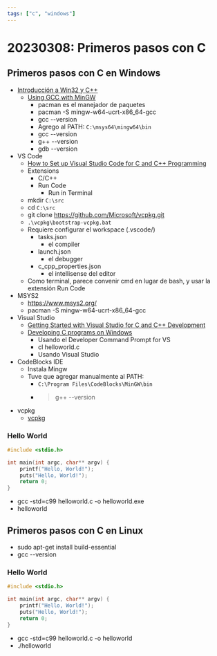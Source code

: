 ```yaml
---
tags: ["c", "windows"]
---
```


# 20230308: Primeros pasos con C

<TagLinks />

## Primeros pasos con C en Windows

- [Introducción a Win32 y C++](https://docs.microsoft.com/es-es/windows/win32/learnwin32/learn-to-program-for-windows)
	- [Using GCC with MinGW](https://code.visualstudio.com/docs/cpp/config-mingw)
		- pacman es el manejador de paquetes
		- pacman -S mingw-w64-ucrt-x86_64-gcc
		- gcc --version
		- Agrego al PATH: `C:\msys64\mingw64\bin`
		- gcc --version
		- g++ --version
		- gdb --version
- VS Code
	- [How to Set up Visual Studio Code for C and C++ Programming](https://www.youtube.com/watch?v=77v-Poud_io&ab_channel=LearningLad)
	- Extensions
		- C/C++
		- Run Code
			- Run in Terminal
	- mkdir `C:\src`
	- cd `C:\src`
	- git clone https://github.com/Microsoft/vcpkg.git
	- `.\vcpkg\bootstrap-vcpkg.bat`
	- Requiere configurar el workspace (.vscode/)
		- tasks.json
			- el compiler
		- launch.json
			- el debugger
		- c_cpp_properties.json
			- el intellisense del editor
	- Como terminal, parece convenir cmd en lugar de bash, y usar la extensión Run Code
- MSYS2
	- https://www.msys2.org/
	- pacman -S mingw-w64-ucrt-x86_64-gcc
- Visual Studio
	- [Getting Started with Visual Studio for C and C++ Development](https://devblogs.microsoft.com/cppblog/getting-started-with-visual-studio-for-c-and-cpp-development/)
	- [Developing C programs on Windows](https://www.cs.auckland.ac.nz/~paul/C/Windows/)
		- Usando el Developer Command Prompt for VS
		- cl helloworld.c
		- Usando Visual Studio
- CodeBlocks IDE
	- Instala Mingw
	- Tuve que agregar manualmente al PATH:
		- `C:\Program Files\CodeBlocks\MinGW\bin`
		- > g++ --version
- vcpkg
	- [vcpkg](https://vcpkg.io/en/index.html)

### Hello World

```c
#include <stdio.h>

int main(int argc, char** argv) {
    printf("Hello, World!");
    puts("Hello, World!");
    return 0;
}
```

- gcc -std=c99 helloworld.c -o helloworld.exe
- helloworld

## Primeros pasos con C en Linux

- sudo apt-get install build-essential
- gcc --version

### Hello World

```c
#include <stdio.h>

int main(int argc, char** argv) {
    printf("Hello, World!");
    puts("Hello, World!");
    return 0;
}
```

- gcc -std=c99 helloworld.c -o helloworld
- ./helloworld